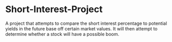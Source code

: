 # Short-Interest-Project
A project that attempts to compare the short interest percentage to potential yields in the future base off certain market values. It will then attempt to determine whether a stock will have a possible boom.
